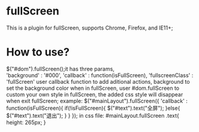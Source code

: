 # fullScreen
This is a plugin for fullScreen, supports Chrome, Firefox, and IE11+;

# How to use?

$("#dom").fullScreen();it has three params, 			
            'background'      : '#000',
			'callback'        : function(isFullScreen),
			'fullscreenClass' : 'fullScreen'
user callback function to add aditional actions, background to set the background color when in fullScreen,
user #dom.fullScreen to custom your own style in fullScreen, the added css style will disappear when exit fullScreen;
example:
		$("#mainLayout").fullScreen({
			'callback' : function(isFullScreen){
				if(!isFullScreen){
					$("#text").text("全屏");
				}else{
					$("#text").text("退出");
				}
			}
		});
in css file:
#mainLayout.fullScreen .text{
	height: 265px;
}
